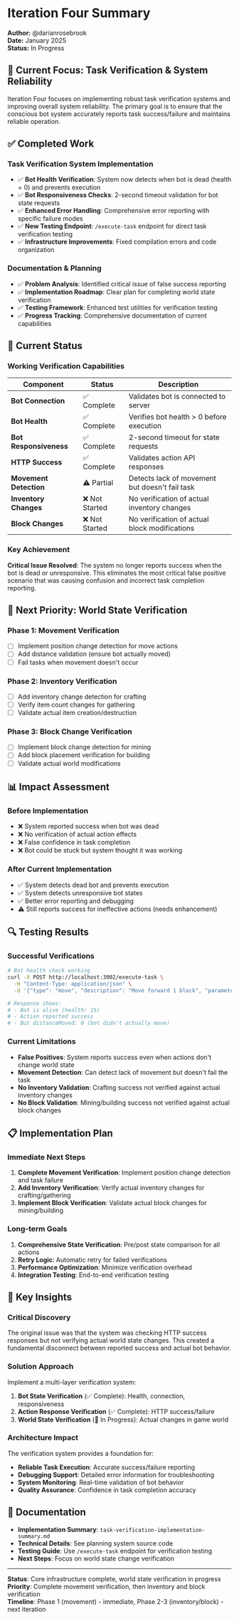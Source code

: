 # Iteration Four Summary

**Author:** @darianrosebrook  
**Date:** January 2025  
**Status:** In Progress

## 🎯 **Current Focus: Task Verification & System Reliability**

Iteration Four focuses on implementing robust task verification systems and improving overall system reliability. The primary goal is to ensure that the conscious bot system accurately reports task success/failure and maintains reliable operation.

## ✅ **Completed Work**

### **Task Verification System Implementation**
- ✅ **Bot Health Verification**: System now detects when bot is dead (health = 0) and prevents execution
- ✅ **Bot Responsiveness Checks**: 2-second timeout validation for bot state requests
- ✅ **Enhanced Error Handling**: Comprehensive error reporting with specific failure modes
- ✅ **New Testing Endpoint**: `/execute-task` endpoint for direct task verification testing
- ✅ **Infrastructure Improvements**: Fixed compilation errors and code organization

### **Documentation & Planning**
- ✅ **Problem Analysis**: Identified critical issue of false success reporting
- ✅ **Implementation Roadmap**: Clear plan for completing world state verification
- ✅ **Testing Framework**: Enhanced test utilities for verification testing
- ✅ **Progress Tracking**: Comprehensive documentation of current capabilities

## 🔄 **Current Status**

### **Working Verification Capabilities**
| Component | Status | Description |
|-----------|--------|-------------|
| **Bot Connection** | ✅ Complete | Validates bot is connected to server |
| **Bot Health** | ✅ Complete | Verifies bot health > 0 before execution |
| **Bot Responsiveness** | ✅ Complete | 2-second timeout for state requests |
| **HTTP Success** | ✅ Complete | Validates action API responses |
| **Movement Detection** | ⚠️ Partial | Detects lack of movement but doesn't fail task |
| **Inventory Changes** | ❌ Not Started | No verification of actual inventory changes |
| **Block Changes** | ❌ Not Started | No verification of actual block modifications |

### **Key Achievement**
**Critical Issue Resolved**: The system no longer reports success when the bot is dead or unresponsive. This eliminates the most critical false positive scenario that was causing confusion and incorrect task completion reporting.

## 🚧 **Next Priority: World State Verification**

### **Phase 1: Movement Verification**
- [ ] Implement position change detection for move actions
- [ ] Add distance validation (ensure bot actually moved)
- [ ] Fail tasks when movement doesn't occur

### **Phase 2: Inventory Verification**
- [ ] Add inventory change detection for crafting
- [ ] Verify item count changes for gathering
- [ ] Validate actual item creation/destruction

### **Phase 3: Block Change Verification**
- [ ] Implement block change detection for mining
- [ ] Add block placement verification for building
- [ ] Validate actual world modifications

## 📊 **Impact Assessment**

### **Before Implementation**
- ❌ System reported success when bot was dead
- ❌ No verification of actual action effects
- ❌ False confidence in task completion
- ❌ Bot could be stuck but system thought it was working

### **After Current Implementation**
- ✅ System detects dead bot and prevents execution
- ✅ System detects unresponsive bot states
- ✅ Better error reporting and debugging
- ⚠️ Still reports success for ineffective actions (needs enhancement)

## 🔍 **Testing Results**

### **Successful Verifications**
```bash
# Bot health check working
curl -X POST http://localhost:3002/execute-task \
  -H "Content-Type: application/json" \
  -d '{"type": "move", "description": "Move forward 1 block", "parameters": {"distance": 1}}'

# Response shows:
# - Bot is alive (health: 15)
# - Action reported success
# - But distanceMoved: 0 (bot didn't actually move)
```

### **Current Limitations**
- **False Positives**: System reports success even when actions don't change world state
- **Movement Detection**: Can detect lack of movement but doesn't fail the task
- **No Inventory Validation**: Crafting success not verified against actual inventory changes
- **No Block Validation**: Mining/building success not verified against actual block changes

## 📋 **Implementation Plan**

### **Immediate Next Steps**
1. **Complete Movement Verification**: Implement position change detection and task failure
2. **Add Inventory Verification**: Verify actual inventory changes for crafting/gathering
3. **Implement Block Verification**: Validate actual block changes for mining/building

### **Long-term Goals**
1. **Comprehensive State Verification**: Pre/post state comparison for all actions
2. **Retry Logic**: Automatic retry for failed verifications
3. **Performance Optimization**: Minimize verification overhead
4. **Integration Testing**: End-to-end verification testing

## 🎉 **Key Insights**

### **Critical Discovery**
The original issue was that the system was checking HTTP success responses but not verifying actual world state changes. This created a fundamental disconnect between reported success and actual bot behavior.

### **Solution Approach**
Implement a multi-layer verification system:
1. **Bot State Verification** (✅ Complete): Health, connection, responsiveness
2. **Action Response Verification** (✅ Complete): HTTP success/failure
3. **World State Verification** (🚧 In Progress): Actual changes in game world

### **Architecture Impact**
The verification system provides a foundation for:
- **Reliable Task Execution**: Accurate success/failure reporting
- **Debugging Support**: Detailed error information for troubleshooting
- **System Monitoring**: Real-time validation of bot behavior
- **Quality Assurance**: Confidence in task completion accuracy

## 📝 **Documentation**

- **Implementation Summary**: `task-verification-implementation-summary.md`
- **Technical Details**: See planning system source code
- **Testing Guide**: Use `/execute-task` endpoint for verification testing
- **Next Steps**: Focus on world state change verification

---

**Status**: Core infrastructure complete, world state verification in progress  
**Priority**: Complete movement verification, then inventory and block verification  
**Timeline**: Phase 1 (movement) - immediate, Phase 2-3 (inventory/block) - next iteration
